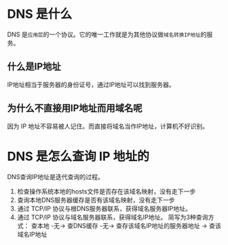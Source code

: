 # DNS 是什么
DNS 是`应用层`的一个协议。它的唯一工作就是为其他协议做`域名转换IP地址`的服务。
## 什么是IP地址
IP地址相当于服务器的身份证号，通过IP地址可以找到服务器。
## 为什么不直接用IP地址而用域名呢
因为 IP 地址不容易被人记住。而直接将域名当作IP地址，计算机不好识别。
# DNS 是怎么查询 IP 地址的
DNS查询IP地址是迭代查询的过程。
1. 检查操作系统本地的hosts文件是否存在该域名映射，没有走下一步 
2. 查询本地DNS服务器缓存是否有该域名映射，没有走下一步
3. 通过 TCP/IP 协议与根DNS服务器联系，获得域名服务器IP地址。
4. 通过 TCP/IP 协议与域名服务器联系，获得域名IP地址。
简写为3种查询方式：
查本地 -无-> 查DNS缓存 -无-> 查存该域名IP地址的服务器地址 -> 查该域名IP地址

